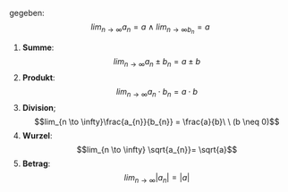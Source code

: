 gegeben: $$lim_{n \to \infty} a_{n} = a \ \land \ lim_{n \to \infty b_{n}} = a$$
1) **Summe**: $$lim_{n \to \infty} a_{n} \pm b_{n} = a \pm b$$
2) **Produkt**: $$lim_{n \to \infty} a_{n} \cdot b_{n} = a \cdot b$$
3) **Division**; $$lim_{n \to \infty}\frac{a_{n}}{b_{n}} = \frac{a}{b}\ \ (b \neq 0)$$
4) **Wurzel**: $$lim_{n \to \infty} \sqrt{a_{n}}= \sqrt{a}$$
5) **Betrag**: $$lim_{n \to \infty} |a_{n}| = |a|$$